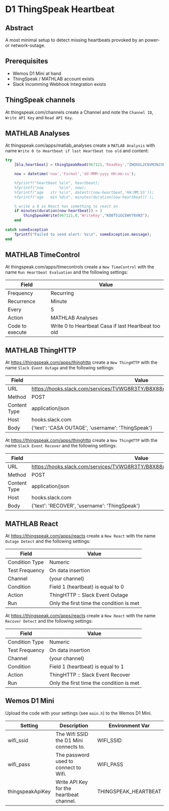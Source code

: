 # D1 ThingSpeak Heartbeat

## Abstract

A most minimal setup to detect missing heartbeats provoked
by an power- or network-outage.

## Prerequisites

- Wemos D1 Mini at hand
- ThingSpeak / MATHLAB account exists
- Slack Incomming Webhook Integration exists

## ThingSpeak channels

At thingspeak.com/channels create a Channel and note the `Channel ID`,  `Write API Key` and `Read API Key`.

## MATHLAB Analyses

At thingspeak.com/apps/matlab_analyses create a `MATLAB Analysis` with name `Write 0 to Heartbeat if last Heartbeat too old` and content:

```MATLAB
try
    [bla,heartbeat] = thingSpeakRead(967121,'ReadKey',"ZHOXUL2C6VMJNJ3U",'NumPoints',1,'Fields',1);

    now = datetime('now','Format','dd-MMM-yyyy HH:mm:ss');

    %fprintf("heartbeat %s\n", heartbeat);
    %fprintf("now       %s\n", now);
    %fprintf("age   str %s\n", datestr(now-heartbeat,'HH:MM:SS'));
    %fprintf("age   min %d\n", minutes(duration(now-heartbeat)) );

    % write a 0 so React has something to react on
    if minutes(duration(now-heartbeat)) > 3
        thingSpeakWrite(967121,0,'WriteKey',"KO0T51GCEWV76VN3");
    end
    
catch someException
    fprintf("Failed to send alert: %s\n", someException.message);
end
```

## MATHLAB TimeControl

At thingspeak.com/apps/timecontrols create a `New TimeControl` with the name `Run Heartbeat Evaluation` and the following settings:

| Field | Value |
| ------ | ------- |
| Frequency | Recurring |
| Recurrence | Minute |
| Every | 5 |
| Action | MATHLAB Analyses |
| Code to execute | Write 0 to Heartbeat Casa if last Heartbeat too old |

## MATHLAB ThingHTTP

At https://thingspeak.com/apps/thinghttp create a `New ThingHTTP` with the name `Slack Event Outage` and the following settings:

| Field | Value |
| ------ | ------- |
| URL | https://hooks.slack.com/services/TVWG8R3TY/B8X88x5/HCmVtHqsehKy2VKKYQIxQlJnw7 |
| Method | POST |
| Content Type | application/json |
| Host | hooks.slack.com |
| Body | {'text': 'CASA OUTAGE', 'username': 'ThingSpeak'} |

At https://thingspeak.com/apps/thinghttp create a `New ThingHTTP` with the name `Slack Event Recover` and the following settings:

| Field | Value |
| ------ | ------- |
| URL | https://hooks.slack.com/services/TVWG8R3TY/B8X88x5/HCmVtHqsehKy2VKKYQIxQlJnw7 |
| Method | POST |
| Content Type | application/json |
| Host | hooks.slack.com |
| Body | {'text': 'RECOVER', 'username': 'ThingSpeak'} |

## MATHLAB React

At https://thingspeak.com/apps/reacts create a `New React` with the name `Outage Detect` and the following settings:

| Field | Value |
| ------ | ------- |
| Condition Type | Numeric |
| Test Frequency |On data insertion |
| Channel | {your channel} |
| Condition | Field 1 (heartbeat) is equal to 0 |
| Action | ThingHTTP :: Slack Event Outage |
| Run | Only the first time the condition is met |

At https://thingspeak.com/apps/reacts create a `New React` with the name `Recover Detect` and the following settings:

| Field | Value |
| ------ | ------- |
| Condition Type | Numeric |
| Test Frequency |On data insertion |
| Channel | {your channel} |
| Condition | Field 1 (heartbeat) is equal to 1 |
| Action | ThingHTTP :: Slack Event Recover |
| Run | Only the first time the condition is met |


## Wemos D1 Mini

Upload the code with your settings (see `main.h`) to the Wemos D1 Mini. 

| Setting | Description | Environment Var |
| - | - | - |
| wifi_ssid | The Wifi SSID the D1 Mini connects to. | WIFI_SSID |
| wifi_pass | The password used to connect to Wifi. | WIFI_PASS |
| thingspeakApiKey | Write API Key for the heartbeat channel. | THINGSPEAK_HEARTBEAT |
